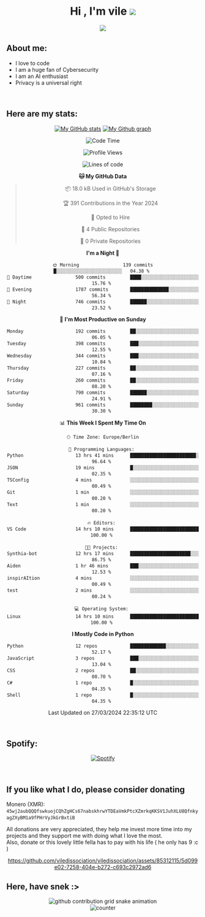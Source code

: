 <h1 align="center">Hi , I'm vile <img src="https://media.giphy.com/media/hvRJCLFzcasrR4ia7z/giphy.gif" width="35"></h1>
<p align="center">
  <a href="https://github.com/viledissociation"><img src="https://readme-typing-svg.demolab.com?font=Roboto+Mono&weight=300&size=28&duration=4000&pause=100&color=C109F7&center=true&vCenter=true&width=580&height=127&lines=I'm+a+programmer;I'm+an+AI+enthusiast;I'm+a+big+fan+of+Neural+Networks;I'm+interested+in+Computer+Science;I+love+Cybersecurity;By+the+way+I+use+Arch+%F0%9F%92%80"></a>
</p>

## About me:

- I love to code
- I am a huge fan of Cybersecurity
- I am an AI enthusiast
- Privacy is a universal right

<br>

## Here are my stats:

<div align="center">
    
 [![My GitHub stats](https://github-readme-stats.vercel.app/api?username=vilev0&count_private=true&show_icons=true&theme=radical)](https://github.com/vilev0)
 [![My Github graph](http://github-profile-summary-cards.vercel.app/api/cards/profile-details?username=vilev0&theme=radical)](https://github.com/vilev0)

<!--START_SECTION:waka-->
![Code Time](http://img.shields.io/badge/Code%20Time-264%20hrs%2036%20mins-blue)

![Profile Views](http://img.shields.io/badge/Profile%20Views-7-blue)

![Lines of code](https://img.shields.io/badge/From%20Hello%20World%20I%27ve%20Written-197.6%20thousand%20lines%20of%20code-blue)

**🐱 My GitHub Data** 

> 📦 18.0 kB Used in GitHub's Storage 
 > 
> 🏆 391 Contributions in the Year 2024
 > 
> 💼 Opted to Hire
 > 
> 📜 4 Public Repositories 
 > 
> 🔑 0 Private Repositories 
 > 
**I'm a Night 🦉** 

```text
🌞 Morning                139 commits         █░░░░░░░░░░░░░░░░░░░░░░░░   04.38 % 
🌆 Daytime                500 commits         ████░░░░░░░░░░░░░░░░░░░░░   15.76 % 
🌃 Evening                1787 commits        ██████████████░░░░░░░░░░░   56.34 % 
🌙 Night                  746 commits         ██████░░░░░░░░░░░░░░░░░░░   23.52 % 
```
📅 **I'm Most Productive on Sunday** 

```text
Monday                   192 commits         ██░░░░░░░░░░░░░░░░░░░░░░░   06.05 % 
Tuesday                  398 commits         ███░░░░░░░░░░░░░░░░░░░░░░   12.55 % 
Wednesday                344 commits         ███░░░░░░░░░░░░░░░░░░░░░░   10.84 % 
Thursday                 227 commits         ██░░░░░░░░░░░░░░░░░░░░░░░   07.16 % 
Friday                   260 commits         ██░░░░░░░░░░░░░░░░░░░░░░░   08.20 % 
Saturday                 790 commits         ██████░░░░░░░░░░░░░░░░░░░   24.91 % 
Sunday                   961 commits         ████████░░░░░░░░░░░░░░░░░   30.30 % 
```


📊 **This Week I Spent My Time On** 

```text
🕑︎ Time Zone: Europe/Berlin

💬 Programming Languages: 
Python                   13 hrs 41 mins      ████████████████████████░   96.64 % 
JSON                     19 mins             █░░░░░░░░░░░░░░░░░░░░░░░░   02.35 % 
TSConfig                 4 mins              ░░░░░░░░░░░░░░░░░░░░░░░░░   00.49 % 
Git                      1 min               ░░░░░░░░░░░░░░░░░░░░░░░░░   00.20 % 
Text                     1 min               ░░░░░░░░░░░░░░░░░░░░░░░░░   00.20 % 

🔥 Editors: 
VS Code                  14 hrs 10 mins      █████████████████████████   100.00 % 

🐱‍💻 Projects: 
Synthia-bot              12 hrs 17 mins      ██████████████████████░░░   86.75 % 
Aiden                    1 hr 46 mins        ███░░░░░░░░░░░░░░░░░░░░░░   12.53 % 
inspirAItion             4 mins              ░░░░░░░░░░░░░░░░░░░░░░░░░   00.49 % 
test                     2 mins              ░░░░░░░░░░░░░░░░░░░░░░░░░   00.24 % 

💻 Operating System: 
Linux                    14 hrs 10 mins      █████████████████████████   100.00 % 
```

**I Mostly Code in Python** 

```text
Python                   12 repos            █████████████░░░░░░░░░░░░   52.17 % 
JavaScript               3 repos             ███░░░░░░░░░░░░░░░░░░░░░░   13.04 % 
CSS                      2 repos             ██░░░░░░░░░░░░░░░░░░░░░░░   08.70 % 
C#                       1 repo              █░░░░░░░░░░░░░░░░░░░░░░░░   04.35 % 
Shell                    1 repo              █░░░░░░░░░░░░░░░░░░░░░░░░   04.35 % 
```




 Last Updated on 27/03/2024 22:35:12 UTC
<!--END_SECTION:waka-->
</div>
<br>

## Spotify:

<div align="center">

[![Spotify](https://whois-hoeless.vercel.app/api/spotify?background_color=0d1117&border_color=090d13)](https://open.spotify.com/user/heanchenhorst)
</div>

<br>

## If you like what I do, please consider donating

Monero (XMR): ```45wj2aubQQQfswkuojCQhZgHCs67nabskhrwYTDEaVmkPtcXZmrkqKKSV1JuhXLU8QfnkyagZXyBM1a9fPHrVyJkGrBxtiB```

All donations are very appreciated, they help me invest more time into my projects and they support me with doing what I love the most.  
Also, donate or this lovely little fella has to pay with his life (  he only has 9 :c  )

<div align="center">


https://github.com/viledissociation/viledissociation/assets/85312115/5d099e02-7258-404e-b272-c693c2972ad6


</div>

## Here, have snek :>
<div align="center">
<picture>
  <source media="(prefers-color-scheme: dark)" srcset="https://raw.githubusercontent.com/vilev0/vilev0/output/github-contribution-grid-snake-dark.svg">
  <source media="(prefers-color-scheme: light)" srcset="https://raw.githubusercontent.com/vilev0/vilev0/output/github-contribution-grid-snake.svg">
  <img alt="github contribution grid snake animation" src="https://raw.githubusercontent.com/vilev0/vilev0/output/github-contribution-grid-snake.svg">
</div>

<div align="center">
  <img src="https://moe-counter.glitch.me/get/@hoeless_count?theme=rule34" alt="counter" />
</div>
